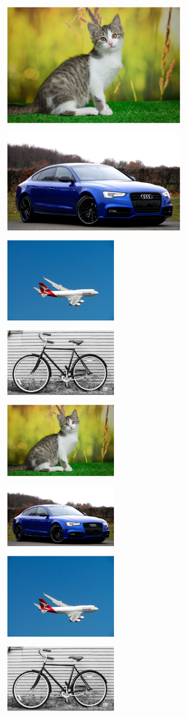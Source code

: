 <div style="display: flex; flex-wrap: wrap; justify-content: space-between;">
  <div style="width: 400px; padding: 10px;">
    <img src="https://raw.githubusercontent.com/NikolaosProjects/AI-Object-Outline-and-Animation/main/All%20Project%20Files/Results/1.%20Cat/Cat%20Image.png" alt="Cat Image" style="width: 100%;">
  </div>
  <div style="width: 400px; padding: 10px;">
    <img src="https://raw.githubusercontent.com/NikolaosProjects/AI-Object-Outline-and-Animation/main/All%20Project%20Files/Results/2.%20Car/Car%20Image.png" alt="Car Image" style="width: 100%;">
  </div>

  <div style="width: 49%; padding: 10px;">
    <img src="https://raw.githubusercontent.com/NikolaosProjects/AI-Object-Outline-and-Animation/main/All%20Project%20Files/Results/3.%20Plane/Plane%20Image.png" alt="Plane Image" style="width: 100%;">
  </div>
  <div style="width: 49%; padding: 10px;">
    <img src="https://raw.githubusercontent.com/NikolaosProjects/AI-Object-Outline-and-Animation/main/All%20Project%20Files/Results/4.%20Bicycle/Bicycle%20Image.png" alt="Bicycle Image" style="width: 100%;">
  </div>

  <div style="width: 49%; padding: 10px;">
    <img src="https://raw.githubusercontent.com/NikolaosProjects/AI-Object-Outline-and-Animation/main/All%20Project%20Files/Results/1.%20Cat/Cat%20Image.png" alt="Cat Image" style="width: 100%;">
  </div>
  <div style="width: 49%; padding: 10px;">
    <img src="https://raw.githubusercontent.com/NikolaosProjects/AI-Object-Outline-and-Animation/main/All%20Project%20Files/Results/2.%20Car/Car%20Image.png" alt="Car Image" style="width: 100%;">
  </div>

  <div style="width: 49%; padding: 10px;">
    <img src="https://raw.githubusercontent.com/NikolaosProjects/AI-Object-Outline-and-Animation/main/All%20Project%20Files/Results/3.%20Plane/Plane%20Image.png" alt="Plane Image" style="width: 100%;">
  </div>
  <div style="width: 49%; padding: 10px;">
    <img src="https://raw.githubusercontent.com/NikolaosProjects/AI-Object-Outline-and-Animation/main/All%20Project%20Files/Results/4.%20Bicycle/Bicycle%20Image.png" alt="Bicycle Image" style="width: 100%;">
  </div>
</div>

